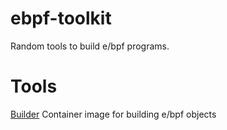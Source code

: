 # ebpf-toolkit
Random tools to build e/bpf programs.

# Tools

[Builder](builder/) Container image for building e/bpf objects

